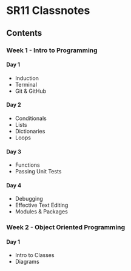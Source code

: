 # SR11 Classnotes

## Contents

### Week 1 - Intro to Programming

#### Day 1

- Induction
- Terminal
- Git & GitHub

#### Day 2

- Conditionals
- Lists
- Dictionaries
- Loops

#### Day 3

- Functions
- Passing Unit Tests

#### Day 4

- Debugging
- Effective Text Editing
- Modules & Packages

### Week 2 - Object Oriented Programming

#### Day 1

- Intro to Classes
- Diagrams
